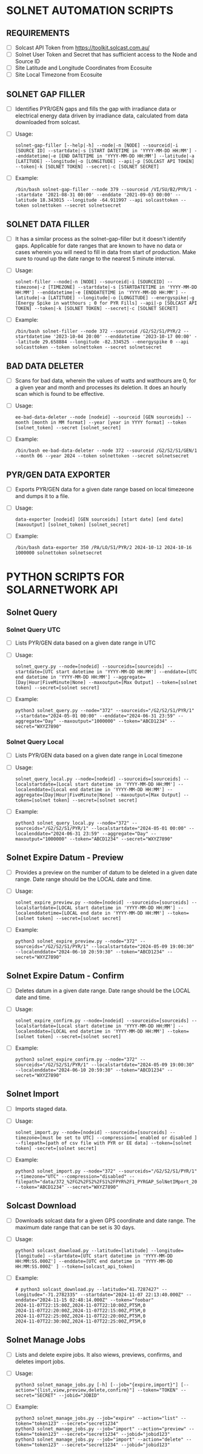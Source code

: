 # SOLNET AUTOMATION SCRIPTS

## REQUIREMENTS

- [ ] Solcast API Token from https://toolkit.solcast.com.au/
- [ ] Solnet User Token and Secret that has sufficient access to the Node and Source ID
- [ ] Site Latitude and Longitude Coordinates from Ecosuite
- [ ] Site Local Timezone from Ecosuite

## SOLNET GAP FILLER

- [ ] Identifies PYR/GEN gaps and fills the gap with irradiance data or electrical energy data driven by irradiance data, calculated from data downloaded from solcast.

- [ ] Usage:		
	```
	solnet-gap-filler [--help|-h] --node|-n [NODE] --sourceid|-i [SOURCE ID] --startdate|-s [START DATETIME in 'YYYY-MM-DD HH:MM'] --enddatetime|-e [END DATETIME in 'YYYY-MM-DD HH:MM'] --latitude|-a [LATITUDE] --longitude|-o [LONGITUDE] --api|-p [SOLCAST API TOKEN] --token|-k [SOLNET TOKEN] --secret|-c [SOLNET SECRET]
	```

- [ ] Example: 	
	```
	/bin/bash solnet-gap-filler --node 379 --sourceid /VI/SU/B2/PYR/1 --startdate '2021-08-31 00:00' --enddate '2021-09-03 00:00' --latitude 18.343015 --longitude -64.911997 --api solcasttoken --token solnettoken --secret solnetsecret
	```

## SOLNET DATA FILLER

- [ ] It has a similar process as the solnet-gap-filler but it doesn't identify gaps. Applicable for date ranges that are known to have no data or cases wherein you will need to fill in data from start of production. Make sure to round up the date range to the nearest 5 minute interval.

- [ ] Usage:
	```
	solnet-filler --node|-n [NODE] --sourceid|-i [SOURCEID] --timezone|-z [TIMEZONE] --startdate|-s [STARTDATETIME in 'YYYY-MM-DD HH:MM'] --enddatetime|-e [ENDDATETIME in 'YYYY-MM-DD HH:MM'] --latitude|-a [LATITUDE] --longitude|-o [LONGITUDE] --energyspike|-g [Energy Spike in watthours ; 0 for PYR Fills] --api|-p [SOLCAST API TOKEN] --token|-k [SOLNET TOKEN] --secret|-c [SOLNET SECRET]
	```

- [ ] Example:
	```
	/bin/bash solnet-filler --node 372 --sourceid /G2/S2/S1/PYR/2 --startdatetime '2023-10-04 20:00' --enddatetime '2023-10-17 00:00' --latitude 29.658884 --longitude -82.334525 --energyspike 0 --api solcasttoken --token solnettoken --secret solnetsecret
	```

## BAD DATA DELETER
		
- [ ] Scans for bad data, wherein the values of watts and watthours are 0, for a given year and month and processes its deletion. It does an hourly scan which is found to be effective. 

- [ ] Usage:          
	```
	ee-bad-data-deleter --node [nodeid] --sourceid [GEN sourceids] --month [month in MM format] --year [year in YYYY format] --token [solnet_token] --secret [solnet_secret]
	```

- [ ] Example:       
	```
	/bin/bash ee-bad-data-deleter --node 372 --sourceid /G2/S2/S1/GEN/1 --month 06 --year 2024 --token solnettoken --secret solnetsecret
	```

## PYR/GEN DATA EXPORTER

- [ ] Exports PYR/GEN data for a given date range based on local timezeone and dumps it to a file.

- [ ] Usage:		
	```
	data-exporter [nodeid] [GEN sourceids] [start date] [end date] [maxoutput] [solnet_token] [solnet_secret]
	```

- [ ] Example:
	```	
	/bin/bash data-exporter 350 /PA/LO/S1/PYR/2 2024-10-12 2024-10-16 1000000 solnettoken solnetsecret
	```

# PYTHON SCRIPTS FOR SOLARNETWORK API

## Solnet Query 

### Solnet Query UTC
		
- [ ] Lists PYR/GEN data based on a given date range in UTC
		
- [ ] Usage:		
	```
	solnet_query.py --node=[nodeid] --sourceids=[sourceids] --startdate=[UTC start datetime in 'YYYY-MM-DD HH:MM'] --enddate=[UTC end datetime in 'YYYY-MM-DD HH:MM'] --aggregate=[Day|Hour|FiveMinute|None] --maxoutput=[Max Output] --token=[solnet token] --secret=[solnet secret]
	```
		
- [ ] Example:
	```
	python3 solnet_query.py --node="372" --sourceids="/G2/S2/S1/PYR/1" --startdate="2024-05-01 00:00" --enddate="2024-06-31 23:59" --aggregate="Day" --maxoutput="1000000" --token="ABCD1234" --secret="WXYZ7890"
	```

### Solnet Query Local

- [ ] Lists PYR/GEN data based on a given date range in Local timezone
                
- [ ] Usage:          
	```
	solnet_query_local.py --node=[nodeid] --sourceids=[sourceids] --localstartdate=[Local start datetime in 'YYYY-MM-DD HH:MM'] --localenddate=[Local end datetime in 'YYYY-MM-DD HH:MM'] --aggregate=[Day|Hour|FiveMinute|None] --maxoutput=[Max Output] --token=[solnet token] --secret=[solnet secret]
	```                

- [ ] Example:        
	```
	python3 solnet_query_local.py --node="372" --sourceids="/G2/S2/S1/PYR/1" --localstartdate="2024-05-01 00:00" --localenddate="2024-06-31 23:59" --aggregate="Day" --maxoutput="1000000" --token="ABCD1234" --secret="WXYZ7890"
	```

## Solnet Expire Datum - Preview

- [ ] Provides a preview on the number of datum to be deleted in a given date range. Date range should be the LOCAL date and time.
		
- [ ] Usage: 		
	```
	solnet_expire_preview.py --node=[nodeid] --sourceids=[sourceids] --localstartdate=[LOCAL start datetime in 'YYYY-MM-DD HH:MM'] --localenddatetime=[LOCAL end date in 'YYYY-MM-DD HH:MM'] --token=[solnet token] --secret=[solnet secret]
	```

- [ ] Example:	
	```
	python3 solnet_expire_preview.py --node="372" --sourceids="/G2/S2/S1/PYR/1" --localstartdate="2024-05-09 19:00:30" --localenddate="2024-06-10 20:59:30" --token="ABCD1234" --secret="WXYZ7890"
	```

## Solnet Expire Datum - Confirm

- [ ] Deletes datum in a given date range. Date range should be the LOCAL date and time.

- [ ] Usage:          
	```
	solnet_expire_confirm.py --node=[nodeid] --sourceids=[sourceids] --localstartdate=[Local start datetime in 'YYYY-MM-DD HH:MM'] --localenddate=[LOCAL end datetime in 'YYYY-MM-DD HH:MM'] --token=[solnet token] --secret=[solnet secret]
	```		

- [ ] Example:        
	```
	python3 solnet_expire_confirm.py --node="372" --sourceids="/G2/S2/S1/PYR/1" --localstartdate="2024-05-09 19:00:30" --localenddate="2024-06-10 20:59:30" --token="ABCD1234" --secret="WXYZ7890"
	```
	
## Solnet Import

- [ ] Imports staged data.
		
- [ ] Usage:		
	```
	solnet_import.py --node=[nodeid] --sourceids=[sourceids] --timezone=[must be set to UTC] --compression=[ enabled or disabled ] --filepath=[path of csv file with PYR or EE data] --token=[solnet token] -secret=[solnet secret]
	```		

- [ ] Example: 	
	```
	python3 solnet_import.py --node="372" --sourceids="/G2/S2/S1/PYR/1" --timezone="UTC" --compression="disabled" --filepath="data/372_%2FG2%2FS2%2FS1%2FPYR%2F1_PYRGAP_SolNetIMport_20240915_120914.csv" --token="ABCD1234" --secret="WXYZ7890"
	```

## Solcast Download
		
- [ ]	Downloads solcast data for a given GPS coordinate and date range. The maximum date range that can be set is 30 days.

- [ ] 	Usage:
	```
	python3 solcast_download.py --latitude=[latitude] --longitude=[longitude] --startdate=[UTC start datetime in 'YYYY-MM-DD HH:MM:SS.000Z'] --enddate=[UTC end datetime in 'YYYY-MM-DD HH:MM:SS.000Z' ] --token=[solcast_api_token]
	```

- [ ] 	Example:	
	```
	# python3 solcast_download.py --latitude="41.7287427" --longitude="-71.2782335" --startdate="2024-11-07 22:13:40.000Z" --enddate="2024-11-15 02:48:14.000Z" --token="foobar"
	2024-11-07T22:15:00Z,2024-11-07T22:10:00Z,PT5M,0
	2024-11-07T22:20:00Z,2024-11-07T22:15:00Z,PT5M,0
	2024-11-07T22:25:00Z,2024-11-07T22:20:00Z,PT5M,0
	2024-11-07T22:30:00Z,2024-11-07T22:25:00Z,PT5M,0

	```

## Solnet Manage Jobs
		
- [ ] 	Lists and delete expire jobs. It also wiews, previews, confirms, and deletes import jobs.   

- [ ]	Usage:		
	```
	python3 solnet_manage_jobs.py [-h] [--job="{expire,import}"] [--action="{list,view,preview,delete,confirm}"] --token="TOKEN" --secret="SECRET" --jobid="JOBID"
	```

- [ ]	Example:        
	```
	python3 solnet_manage_jobs.py --job="expire" --action="list" --token="token123" --secret="secret1234"
	python3 solnet_manage_jobs.py --job="import" --action="preview" --token="token123" --secret="secret1234" --jobid="jobid123"
	python3 solnet_manage_jobs.py --job="import" --action="delete" --token="token123" --secret="secret1234" --jobid="jobid123"
	```
